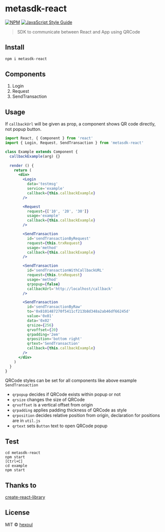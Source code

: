 # metasdk-react

[![NPM](https://img.shields.io/npm/v/metasdk-react.svg)](https://www.npmjs.com/package/metasdk-react) [![JavaScript Style Guide](https://img.shields.io/badge/code_style-standard-brightgreen.svg)](https://standardjs.com)

> SDK to communicate between React and App using QRCode

## Install

```bash
npm i metasdk-react
```

## Components

1. Login
2. Request
2. SendTransaction

## Usage

If `callbackUrl` will be given as prop, a component shows QR code directly, not popup button.

```jsx
import React, { Component } from 'react'
import { Login, Request, SendTransaction } from 'metasdk-react'

class Example extends Component {
  callbackExample(arg) {}
  
  render () {
    return (
      <div>
        <Login
          data='testmsg'
          service='example'
          callback={this.callbackExample}
        />

        <Request
          request={['10', '20', '30']}
          usage='example'
          callback={this.callbackExample}
        />

        <SendTransaction
          id='sendTransactionByRequest'
          request={this.trxRequest}
          usage='method'
          callback={this.callbackExample}
        />

        <SendTransaction
          id='sendTransactionWithCallbackURL'
          request={this.trxRequest}
          usage='method'
          qrpopup={false}
          callbackUrl='http://localhost/callback'
        />

        <SendTransaction
          id='sendTransactionByRaw'
          to='0x8101487270f5411cf213b8d348a2ab46df66245d'
          value='0x01'
          data='0x02'
          qrsize={256}
          qrvoffset={20}
          qrpadding='2em'
          qrposition='bottom right'
          qrtext='SendTransaction'
          callback={this.callbackExample}
        />
      </div>
    )
  }
}
```

QRCode styles can be set for all components like above example `SendTransaction`
- `qrpopup` decides if QRCode exists within popup or not
- `qrsize` changes the size of QRCode
- `qrvoffset` is a vertical offset from origin
- `qrpadding` applies padding thickness of QRCode as style
- `qrposition` decides relative position from origin, declaration for positions are in `util.js`
- `qrtext` sets `Button` text to open QRCode popup

## Test
```
cd metasdk-react
npm start
[Ctrl+C]
cd example
npm start
```

## Thanks to
[create-react-library](https://www.npmjs.com/package/create-react-library)

## License

MIT © [hexoul](https://github.com/hexoul)
